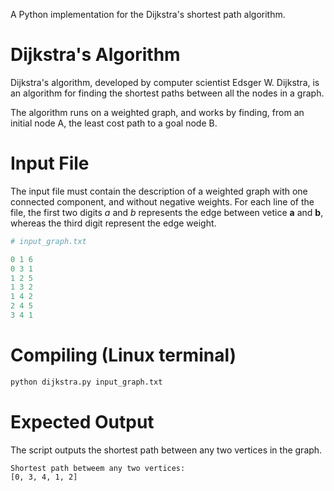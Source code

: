 A Python implementation for the Dijkstra's shortest path algorithm.

# Dijkstra's Algorithm

Dijkstra's algorithm, developed by computer scientist Edsger W. Dijkstra, is an algorithm for finding the shortest paths between all the nodes in a graph.

The algorithm runs on a weighted graph, and works by finding, from an initial node A, the least cost path to a goal node B.

# Input File

The input file must contain the description of a weighted graph with one connected component, and without negative weights. For each line of the file, the first two digits *a* and *b* represents the edge between vetice **a** and **b**, whereas the third digit represent the edge weight.

```py
# input_graph.txt

0 1 6
0 3 1
1 2 5
1 3 2
1 4 2
2 4 5
3 4 1
```

# Compiling (Linux terminal)

```py
python dijkstra.py input_graph.txt
```

# Expected Output

The script outputs the shortest path between any two vertices in the graph.

```
Shortest path betweem any two vertices: 
[0, 3, 4, 1, 2]
```
